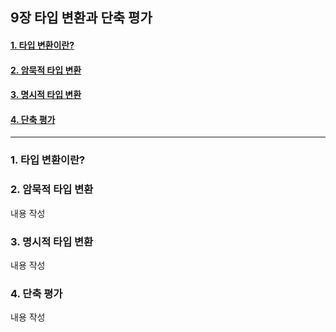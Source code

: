 ## 9장 타입 변환과 단축 평가

#### [1. 타입 변환이란?](#1-타입-변환이란?-1)
#### [2. 암묵적 타입 변환](#2-암묵적-타입-변환-1)
#### [3. 명시적 타입 변환](#3-명시적-타입-변환-1)
#### [4. 단축 평가](#4-단축-평가-1)

***

### 1. 타입 변환이란?


### 2. 암묵적 타입 변환

내용 작성

### 3. 명시적 타입 변환

내용 작성

### 4. 단축 평가

내용 작성


